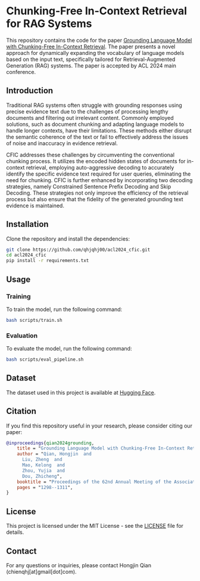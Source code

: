 # Chunking-Free In-Context Retrieval for RAG Systems

This repository contains the code for the paper [Grounding Language Model with Chunking-Free In-Context Retrieval](https://arxiv.org/pdf/2402.09760). The paper presents a novel approach for dynamically expanding the vocabulary of language models based on the input text, specifically tailored for Retrieval-Augmented Generation (RAG) systems. The paper is accepted by ACL 2024 main conference.

## Introduction

Traditional RAG systems often struggle with grounding responses using precise evidence text due to the challenges of processing lengthy documents and filtering out irrelevant content. Commonly employed solutions, such as document chunking and adapting language models to handle longer contexts, have their limitations. These methods either disrupt the semantic coherence of the text or fail to effectively address the issues of noise and inaccuracy in evidence retrieval.

CFIC addresses these challenges by circumventing the conventional chunking process. It utilizes the encoded hidden states of documents for in-context retrieval, employing auto-aggressive decoding to accurately identify the specific evidence text required for user queries, eliminating the need for chunking. CFIC is further enhanced by incorporating two decoding strategies, namely Constrained Sentence Prefix Decoding and Skip Decoding. These strategies not only improve the efficiency of the retrieval process but also ensure that the fidelity of the generated grounding text evidence is maintained.

## Installation

Clone the repository and install the dependencies:

```bash
git clone https://github.com/qhjqhj00/acl2024_cfic.git
cd acl2024_cfic
pip install -r requirements.txt
```

## Usage

### Training

To train the model, run the following command:

```bash
bash scripts/train.sh
```

### Evaluation

To evaluate the model, run the following command:

```bash
bash scripts/eval_pipeline.sh
```

## Dataset

The dataset used in this project is available at [Hugging Face](https://huggingface.co/datasets/TommyChien/ACL24_CFIC/).

## Citation

If you find this repository useful in your research, please consider citing our paper:

```bibtex
@inproceedings{qian2024grounding,
    title = "Grounding Language Model with Chunking-Free In-Context Retrieval",
    author = "Qian, Hongjin  and
      Liu, Zheng  and
      Mao, Kelong  and
      Zhou, Yujia  and
      Dou, Zhicheng",
    booktitle = "Proceedings of the 62nd Annual Meeting of the Association for Computational Linguistics (Volume 1: Long Papers)",
    pages = "1298--1311",
}
```

## License

This project is licensed under the MIT License - see the [LICENSE](LICENSE) file for details.

## Contact

For any questions or inquiries, please contact Hongjin Qian (chienqhj[at]gmail[dot]com).

```
